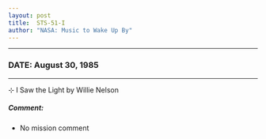 ```yaml
---
layout: post
title:  STS-51-I
author: "NASA: Music to Wake Up By"
---
```


----
### DATE: August 30, 1985
----
⊹ I Saw the Light by Willie Nelson

##### Comment:
* No mission comment
